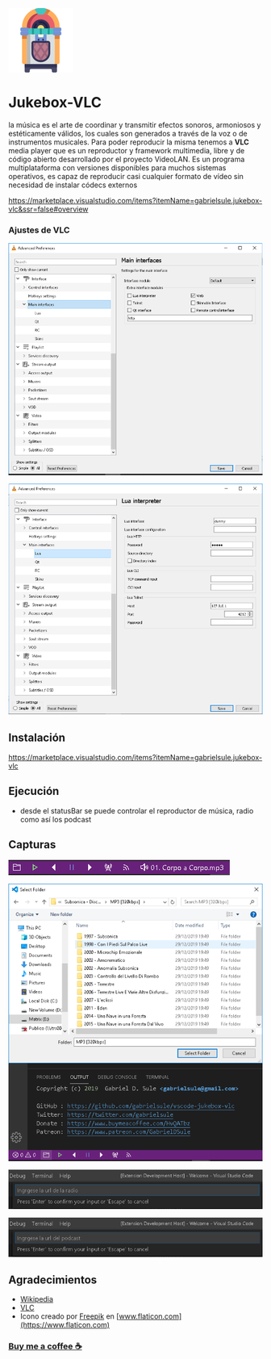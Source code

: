 ![Jukebox](https://raw.githubusercontent.com/gabrielsule/vscode-jukebox-vlc/master/assets/jukebox.png) 

# Jukebox-VLC
la música es el arte de coordinar y transmitir efectos sonoros, armoniosos y estéticamente válidos, los cuales son generados a través de la voz o de instrumentos musicales.
Para poder reproducir la misma tenemos a **VLC** media player que es un reproductor y framework multimedia, libre y de código abierto desarrollado por el proyecto VideoLAN. Es un programa multiplataforma con versiones disponibles para muchos sistemas operativos, es capaz de reproducir casi cualquier formato de vídeo sin necesidad de instalar códecs externos

https://marketplace.visualstudio.com/items?itemName=gabrielsule.jukebox-vlc&ssr=false#overview

### Ajustes de VLC
![VLC ajustes](https://raw.githubusercontent.com/gabrielsule/vscode-jukebox-vlc/master/assets/vlc1.png)

![VLC ajustes](https://raw.githubusercontent.com/gabrielsule/vscode-jukebox-vlc/master/assets/vlc2.png)

## Instalación
https://marketplace.visualstudio.com/items?itemName=gabrielsule.jukebox-vlc

## Ejecución
* desde el statusBar se puede controlar el reproductor de música, radio como así los podcast

## Capturas
![Jukebox capturas](https://raw.githubusercontent.com/gabrielsule/vscode-jukebox-vlc/master/assets/jukebox1.png)

![Jukebox capturas](https://raw.githubusercontent.com/gabrielsule/vscode-jukebox-vlc/master/assets/jukebox2.png)

![Jukebox capturas](https://raw.githubusercontent.com/gabrielsule/vscode-jukebox-vlc/master/assets/jukebox3.png)

![Jukebox capturas](https://raw.githubusercontent.com/gabrielsule/vscode-jukebox-vlc/master/assets/jukebox4.png)

## Agradecimientos
* [Wikipedia](https://es.wikipedia.org/wiki/M%C3%BAsica)
* [VLC](https://www.videolan.org)
* Icono creado por [Freepik](https://www.freepik.com/) en [www.flaticon.com](https://www.flaticon.com)

### [Buy me a coffee ☕](https://www.buymeacoffee.com/HvQATbz)